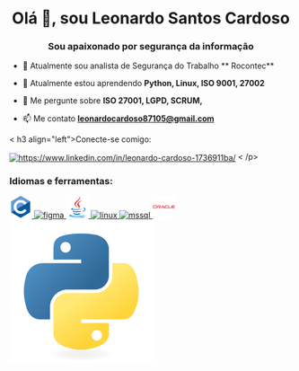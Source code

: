 <h1 align="center">Olá 👋, sou Leonardo Santos Cardoso</h1>
<h3 align="center">Sou apaixonado por segurança da informação</h3>

- 🔭 Atualmente sou analista de Segurança do Trabalho ** Rocontec**

- 🌱 Atualmente estou aprendendo **Python, Linux, ISO 9001, 27002**

- 💬 Me pergunte sobre **ISO 27001, LGPD, SCRUM,**

- 📫 Me contato **leonardocardoso87105@gmail.com**

< h3 align="left">Conecte-se comigo:</h3>
<p align="left">
<a href="https://linkedin.com/in/https://www.linkedin.com/in/ leonardo-cardoso-1736911ba/" target="blank"><img align="center" src="https://raw.githubusercontent.com/rahuldkjain/github-profile-readme-generator/master/src/images/icons /Social/linked-in-alt.svg" alt="https://www.linkedin.com/in/leonardo-cardoso-1736911ba/" height="30" width="40" /></a>
< /p>

<h3 align="left">Idiomas e ferramentas:</h3>
<p align="left"> <a href="https://www.cprogramming.com/" target="_blank" rel= "noreferrer"> <img src="https://raw.githubusercontent.com/devicons/devicon/master/icons/c/c-original.svg" alt="c" width="40" height="40" /> </a> <a href="https://www.figma.com/" target="_blank" rel="noreferrer"> <img src="https://www.vectorlogo.zone/logos/ figma/figma-icon.svg" alt="figma" width="40" height="40"/> </a> <a href="https://www.java.com" target="_blank" rel ="noreferrer"> <img src="https://raw.githubusercontent.com/devicons/devicon/master/icons/java/java-original.svg" alt="java" width="40" height="40 "/> </a> <a href="https://www.linux.org/" target="_blank" rel="noreferrer"> <img src="https://raw.githubusercontent.com/devicons /devicon/master/icons/linux/linux-original.svg" alt="linux" width="40" height="40"/> </a> <a href="https://www.microsoft.com /en-us/sql-server" target="_blank" rel="noreferrer"> <img src="https://www.svgrepo.com/show/303229/microsoft-sql-server-logo.svg" alt ="mssql" width="40" height="40"/> </a> <a href="https://www.oracle.com/" target="_blank" rel="noreferrer"> <img src ="https://raw.githubusercontent.com/devicons/devicon/master/icons/oracle/oracle-original.svg" alt="oracle" width="40" height="40"/> </a> <a href="https://www. python.org" target="_blank" rel="noreferrer"> <img src="https://raw.githubusercontent.com/devicons/devicon/master/icons/python/python-original.svg" alt="python "largura="40" altura="40"/> </a> </p>
